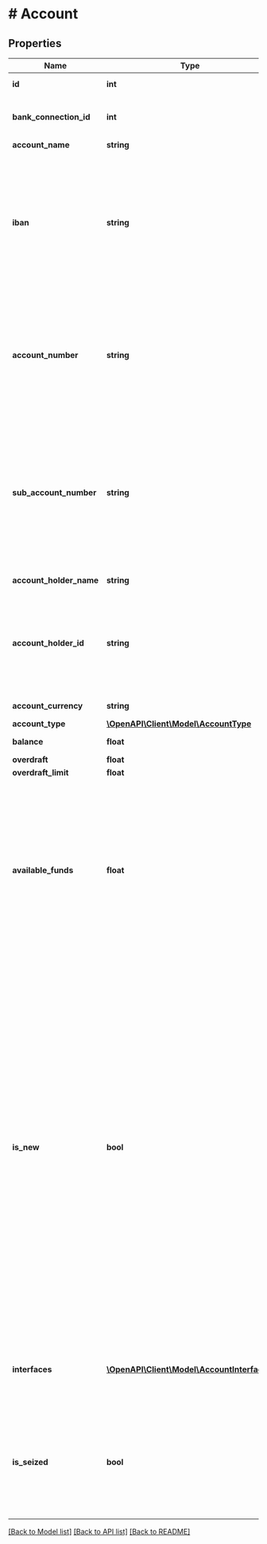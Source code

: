 # # Account

## Properties

Name | Type | Description | Notes
------------ | ------------- | ------------- | -------------
**id** | **int** | Account identifier |
**bank_connection_id** | **int** | Identifier of the bank connection that this account belongs to |
**account_name** | **string** | Account name | [optional]
**iban** | **string** | Account&#39;s IBAN. Note that this field can change from &#39;null&#39; to a value - or vice versa - any time when the account is being updated. This is subject to changes within the bank&#39;s internal account management. | [optional]
**account_number** | **string** | (National) account number. Note that this value might change whenever the account is updated (for example, leading zeros might be added or removed). |
**sub_account_number** | **string** | Account&#39;s sub-account-number. Note that this field can change from &#39;null&#39; to a value - or vice versa - any time when the account is being updated. This is subject to changes within the bank&#39;s internal account management. | [optional]
**account_holder_name** | **string** | Name of the account holder | [optional]
**account_holder_id** | **string** | Bank&#39;s internal identification of the account holder. Note that if your client has no license for processing this field, it will always be &#39;XXXXX&#39; | [optional]
**account_currency** | **string** | Account&#39;s currency | [optional]
**account_type** | [**\OpenAPI\Client\Model\AccountType**](AccountType.md) |  |
**balance** | **float** | Current account balance | [optional]
**overdraft** | **float** | Current overdraft | [optional]
**overdraft_limit** | **float** | Overdraft limit | [optional]
**available_funds** | **float** | Current available funds. Note that this field is only set if finAPI can make a definite statement about the current available funds. This might not always be the case, for example if there is not enough information available about the overdraft limit and current overdraft. | [optional]
**is_new** | **bool** | Indicating whether this account is &#39;new&#39; or not. Any newly imported account will have this flag initially set to true, and remain so until you set it to false (see PATCH /accounts/&lt;id&gt;). How you use this field is up to your interpretation, however it is recommended to set the flag to false for all accounts right after the initial import of the bank connection. This way, you will be able recognize accounts that get newly imported during a later update of the bank connection, by checking for any accounts with the flag set to true right after an update. |
**interfaces** | [**\OpenAPI\Client\Model\AccountInterface[]**](AccountInterface.md) | Set of interfaces to which this account is connected&lt;br/&gt; &lt;strong&gt;Type:&lt;/strong&gt; AccountInterface |
**is_seized** | **bool** | Whether this account is seized. Note that this information is not received from the bank, but determined by finAPI based on the available account information. |

[[Back to Model list]](../../README.md#models) [[Back to API list]](../../README.md#endpoints) [[Back to README]](../../README.md)
